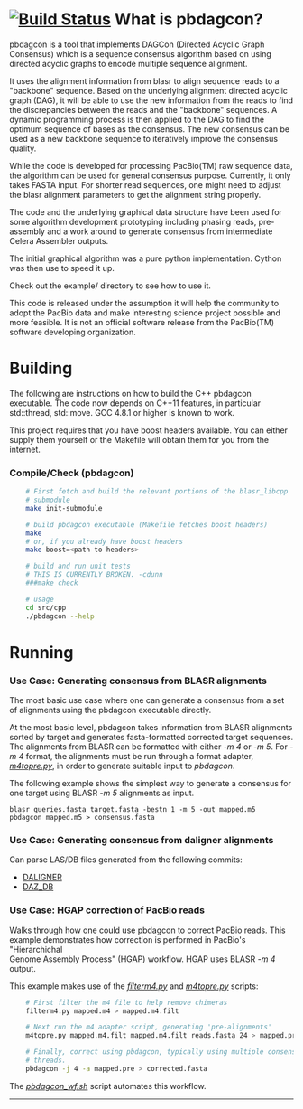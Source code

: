 [![Build Status](https://travis-ci.org/pbjd/pbdagcon.svg?branch=master)](https://travis-ci.org/pbjd/pbdagcon)
What is pbdagcon?
=================

pbdagcon is a tool that implements DAGCon (Directed Acyclic Graph Consensus)
which is a sequence consensus algorithm based on using directed acyclic graphs
to encode multiple sequence alignment.

It uses the alignment information from blasr to align sequence reads to a
"backbone" sequence. Based on the underlying alignment directed acyclic graph
(DAG), it will be able to use the new information from the reads to find the
discrepancies between the reads and the "backbone" sequences.  A dynamic
programming process is then applied to the DAG to find the optimum sequence of
bases as the consensus.  The new consensus can be used as a new backbone
sequence to iteratively improve the consensus quality.

While the code is developed for processing PacBio(TM) raw sequence data, the
algorithm can be used for general consensus purpose. Currently, it only takes
FASTA input. For shorter read sequences, one might need to adjust the blasr
alignment parameters to get the alignment string properly.

The code and the underlying graphical data structure have been used for some
algorithm development prototyping including phasing reads, pre-assembly and a
work around to generate consensus from intermediate Celera Assembler outputs.

The initial graphical algorithm was a pure python implementation. Cython was
then use to speed it up.

Check out the example/ directory to see how to use it. 

This code is released under the assumption it will help the community to adopt
the PacBio data and make interesting science project possible and more
feasible.  It is not an official software release from the PacBio(TM) software
developing organization.

Building
========
The following are instructions on how to build the C++ pbdagcon executable. 
The code now depends on C++11 features, in particular std::thread, std::move. 
GCC 4.8.1 or higher is known to work.

This project requires that you have boost headers available.  You can either 
supply them yourself or the Makefile will obtain them for you from the 
internet.

### Compile/Check (pbdagcon)
```sh
    # First fetch and build the relevant portions of the blasr_libcpp
    # submodule
    make init-submodule

    # build pbdagcon executable (Makefile fetches boost headers)
    make
    # or, if you already have boost headers
    make boost=<path to headers>

    # build and run unit tests
    # THIS IS CURRENTLY BROKEN. -cdunn
    ###make check

    # usage 
    cd src/cpp
    ./pbdagcon --help
```

Running
=======

### Use Case: Generating consensus from BLASR alignments
The most basic use case where one can generate a consensus from a set of 
alignments using the pbdagcon executable directly.

At the most basic level, pbdagcon takes information from BLASR alignments 
sorted by target and generates fasta-formatted corrected target sequences.
The alignments from BLASR can be formatted with either *-m 4* or *-m 5*. 
For *-m 4* format, the alignments must be run through a format adapter, 
*[m4topre.py][]*, in order to generate suitable input to *pbdagcon*.

The following example shows the simplest way to generate a consensus for one 
target using BLASR *-m 5* alignments as input.

    blasr queries.fasta target.fasta -bestn 1 -m 5 -out mapped.m5
    pbdagcon mapped.m5 > consensus.fasta

### Use Case: Generating consensus from daligner alignments
Can parse LAS/DB files generated from the following commits:
* [DALIGNER](https://github.com/thegenemyers/DALIGNER/commit/8edd180ba7b5302c6f1fc859eef5c646db99fd87)
* [DAZ_DB](https://github.com/thegenemyers/DAZZ_DB/commit/84fa98fde94ba0ab56dd715aa7f8fe7e150290f8)


### Use Case: HGAP correction of PacBio reads
Walks through how one could use pbdagcon to correct PacBio reads.  This 
example demonstrates how correction is performed in PacBio's "Hierarchichal  
Genome Assembly Process" (HGAP) workflow.  HGAP uses BLASR *-m 4* output.

This example makes use of the *[filterm4.py][]* and *[m4topre.py][]* scripts:
```sh
    # First filter the m4 file to help remove chimeras
    filterm4.py mapped.m4 > mapped.m4.filt

    # Next run the m4 adapter script, generating 'pre-alignments'
    m4topre.py mapped.m4.filt mapped.m4.filt reads.fasta 24 > mapped.pre

    # Finally, correct using pbdagcon, typically using multiple consensus  
    # threads.
    pbdagcon -j 4 -a mapped.pre > corrected.fasta
```

The *[pbdagcon_wf.sh][]* script automates this workflow.

-----------------------------------------------------------------------------

<script>
(function(i,s,o,g,r,a,m){i['GoogleAnalyticsObject']=r;i[r]=i[r]||function(){
(i[r].q=i[r].q||[]).push(arguments)},i[r].l=1*new Date();a=s.createElement(o),
m=s.getElementsByTagName(o)[0];a.async=1;a.src=g;m.parentNode.insertBefore(a,m)
})(window,document,'script','//www.google-analytics.com/analytics.js','ga');
ga('create', 'UA-13166584-17', 'github.com');
ga('send', 'pageview');
</script>

[m4topre.py]:
  src/m4topre.py 'code'
[filterm4.py]:
  src/filterm4.py 'code'
[pbdagcon_wf.sh]:
  src/cpp/pbdagcon_wf.sh 'code'
